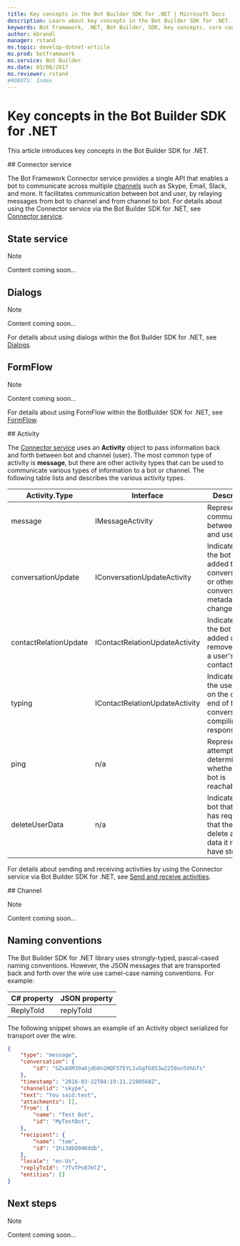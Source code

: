 ```yaml
---
title: Key concepts in the Bot Builder SDK for .NET | Microsoft Docs
description: Learn about key concepts in the Bot Builder SDK for .NET.
keywords: Bot Framework, .NET, Bot Builder, SDK, key concepts, core concepts
author: kbrandl
manager: rstand
ms.topic: develop-dotnet-article
ms.prod: botframework
ms.service: Bot Builder
ms.date: 03/08/2017
ms.reviewer: rstand
#ROBOTS: Index
---
```


# Key concepts in the Bot Builder SDK for .NET

This article introduces key concepts in the Bot Builder SDK for .NET.

##<a id="connector"></a> Connector service

The Bot Framework Connector service provides a single API that enables a bot to 
communicate across multiple [channels](#channel) such as Skype, Email, Slack, and more. 
It facilitates communication between bot and user, 
by relaying messages from bot to channel and from channel to bot. 
For details about using the Connector service via the Bot Builder SDK for .NET, see [Connector service](bot-framework-dotnet-connector.md).

## State service

> [!NOTE]
> Content coming soon...

## Dialogs

> [!NOTE]
> Content coming soon...

For details about using dialogs within the Bot Builder SDK for .NET, see [Dialogs](bot-framework-dotnet-dialogs.md).

## FormFlow

> [!NOTE]
> Content coming soon...

For details about using FormFlow within the BotBuilder SDK for .NET, see [FormFlow](bot-framework-dotnet-formflow.md).

##<a id="activity"></a> Activity

The [Connector service](#connector) uses an **Activity** object to pass information back and forth between bot and channel (user). 
The most common type of activity is **message**, but there are other activity types that can be used to communicate 
various types of information to a bot or channel. 
The following table lists and describes the various activity types.

| Activity.Type | Interface | Description |
|------|------|------|
| message | IMessageActivity | Represents a communication between bot and user. |
| conversationUpdate | IConversationUpdateActivity | Indicates that the bot was added to a conversation or other conversation metadata has changed. |
| contactRelationUpdate | IContactRelationUpdateActivity | Indicates that the bot was added or removed from a user's contact list. |
| typing | IContactRelationUpdateActivity | Indicates that the user or bot on the other end of the conversation is compiling a response. | 
| ping | n/a | Represents an attempt to determine whether the bot is reachable. | 
| deleteUserData | n/a | Indicates to a bot that a user has requested that the bot delete any user data it may have stored. |

For details about sending and receiving activities by using the Connector service via Bot Builder SDK for .NET, 
see [Send and receive activities](bot-framework-dotnet-send-and-receive.md).

##<a id="channel"></a> Channel

> [!NOTE]
> Content coming soon...

## Naming conventions

The Bot Builder SDK for .NET library uses strongly-typed, pascal-cased naming conventions. 
However, the JSON messages that are transported back and forth over the wire use camel-case naming conventions. 
For example:

| C# property | JSON property |
|-----|-----|
| ReplyToId | replyToId | 

The following snippet shows an example of an Activity object serialized for transport over the wire.

```JSON
{
    "type": "message",
    "conversation": {
        "id": "GZxAXM39a6jdG0n2HQF5TEYL1vGgTG853w2259xn5VhGfs"
    },
    "timestamp": "2016-03-22T04:19:11.2100568Z",
    "channelid": "skype",
    "text": "You said:test",
    "attachments": [],
    "from": {
        "name": "Test Bot",
        "id": "MyTestBot",
    },
    "recipient": {
        "name": "tom",
        "id": "1hi3dbQ94Kddb",
    },
    "locale": "en-Us",
    "replyToId": "7TvTPn87HlZ",
    "entities": []
}
```

## Next steps

> [!NOTE]
> Content coming soon...




